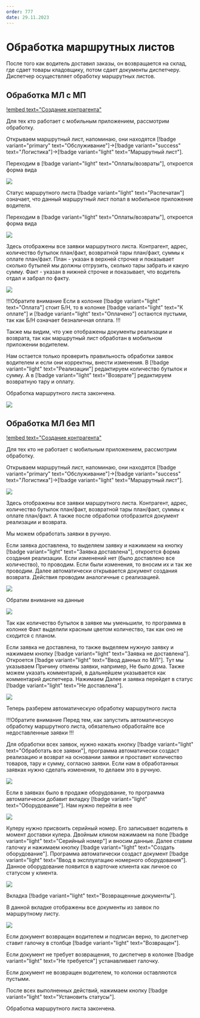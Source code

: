 ```yaml
---
order: 777
date: 29.11.2023
---
```

# Обработка маршрутных листов

После того как водитель доставил заказы, он возвращается на склад, где сдает товары кладовщику, 
потом сдает документы диспетчеру. Диспетчер осуществляет обработку маршрутных листов.

## Обработка МЛ с МП

[!embed text="Создание контрагента"](https://youtu.be/s2kB8x4nB_k)

Для тех кто работает с мобильным приложением, рассмотрим обработку.

Открываем маршрутный лист, напоминаю, они находятся  [!badge variant="primary" text="Обслуживание"]->[!badge variant="success" text="Логистика"]->[!badge variant="light" text="Маршрутный лист"].

Переходим в [!badge variant="light" text="Оплаты/возвраты"], откроется форма вида

![](\images\диспетчер\мл8.jpg)

Статус маршрутного листа [!badge variant="light" text="Распечатан"] означает, что данный маршрутный лист попал в мобильное приложение водителя.

Переходим в [!badge variant="light" text="Оплаты/возвраты"], откроется форма вида

![](\images\диспетчер\мл6.jpg)

Здесь отображены все заявки маршрутного листа. Контрагент, адрес, количество бутылок план/факт, возвратной тары план/факт, суммы к оплате план/факт. План - указан в верхней строчке и показывает сколько бутылей мы должны отгрузить, сколько тары забрать и какую сумму. Факт - указан в нижней строчке и показывает, что водитель отдал и забрал по факту. 

![](\images\диспетчер\мл7.jpg)

!!!Обратите внимание
Если в колонке [!badge variant="light" text="Оплата"] стоит Б/Н, то в колонке [!badge variant="light" text="К оплате"] и [!badge variant="light" text="Оплачено"] остаются пустыми, так как Б/Н означает безналичная оплата.
!!!

Также мы видим, что уже отображены документы реализации и возврата, так как маршрутный лист обработан в мобильном приложении водителем.

Нам остается только проверить правильность обработки заявок водителем и если они корректны, внести изменения. В [!badge variant="light" text="Реализации"] редактируем количество бутылок и сумму. А в [!badge variant="light" text="Возврате"] редактируем возвратную тару и оплату.

Обработка маршрутного листа закончена.

![](\images\диспетчер\мл.jpg)

## Обработка МЛ без МП

[!embed text="Создание контрагента"](https://youtu.be/NCMTzFV3T8o)

Для тех кто не работает с мобильным приложением, рассмотрим обработку.

Открываем маршрутный лист, напоминаю, они находятся [!badge variant="primary" text="Обслуживание"]->[!badge variant="success" text="Логистика"]->[!badge variant="light" text="Маршрутный лист"].

![](\images\диспетчер\мл8.jpg)

Здесь отображены все заявки маршрутного листа. Контрагент, адрес, количество бутылок план/факт, возвратной тары план/факт, суммы к оплате план/факт. А также после обработки отобразится документ реализации и возврата.

Мы можем обработать заявки в ручную. 

Если заявка доставлена, то выделяем заявку и нажимаем на кнопку [!badge variant="light" text="Заявка доставлена"], откроется форма создания реализации.
Если изменений нет (было доставлено все количество), то проводим. Если были изменения, то вносим их и так же проводим. Далее автоматически открывается документ создания возврата. Действия проводим аналогичные с реализацией.

![](\images\диспетчер\мл.gif)

Обратим внимание на данные

![](\images\диспетчер\мл3.jpg)

Так как количество бутылок в заявке мы уменьшили, то программа в колонке Факт выделили красным цветом количество, так как оно не сходится с планом.

Если заявка не доставлена, то также выделяем нужную заявку и нажимаем кнопку [!badge variant="light" text="Заявка не доставлена"]. Откроется [!badge variant="light" text="Ввод данных по МЛ"]. Тут мы указываем Причину отмены заявки, например, Не было дома. Также можем указать комментарий, в дальнейшем указывается как комментарий диспетчера. Нажимаем Далее и заявка перейдет в статус [!badge variant="light" text="Не доставлена"].

![](\images\диспетчер\мл1.gif)

Теперь разберем автоматическую обработку маршрутного листа

!!!Обратите внимание
Перед тем, как запустить автоматическую обработку маршрутного листа, обязательно обработайте все недоставленные заявки
!!!

Для обработки всех заявок, нужно нажать кнопку [!badge variant="light" text="Обработать все заявки"], программа автоматически создаст реализацию и возврат на основании заявки и проставит количество товаров, тару и сумму, согласно заявки. Если нам в обработанных заявках нужно сделать изменения, то делаем это в ручную.

![](\images\диспетчер\мл3.gif)

Если в заявках было в продаже оборудование, то программа автоматически добавит вкладку [!badge variant="light" text="Оборудование"]. Нам нужно перейти в нее

![](\images\диспетчер\мл4.jpg)

Кулеру нужно присвоить серийный номер. Его записывает водитель в момент доставки кулера. Двойным кликом нажимаем на поле [!badge variant="light" text="Серийный номер"] и вносим данные. Далее ставим галочку и нажимаем кнопку [!badge variant="light" text="Создать оборудование"]. Программа автоматически создаст документ [!badge variant="light" text="Ввод в эксплуатацию номерного оборудования"]. Данное оборудование появится в карточке клиента как личное со статусом у клиента.

![](\images\диспетчер\мл4.gif)

Вкладка [!badge variant="light" text="Возвращенные документы"].

В данной вкладке отображены все документы из заявок по маршрутному листу. 

![](\images\диспетчер\мл5.jpg)

Если документ возвращен водителем и подписан верно, то диспетчер ставит галочку в столбце [!badge variant="light" text="Возвращен"].

Если документ не требует возвращения, то диспетчер в колонке [!badge variant="light" text="Не требуется"] устанавливает галочку.

Если документ не возвращен водителем, то колонки оставляются пустыми.

После всех выполненных действий, нажимаем кнопку [!badge variant="light" text="Установить статусы"].

Обработка маршрутного листа закончена.




